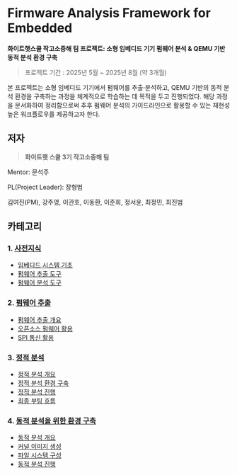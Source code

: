 # Firmware Analysis Framework for Embedded


**화이트햇스쿨 작고소중해 팀 프로젝트: 소형 임베디드 기기 펌웨어 분석 & QEMU 기반 동적 분석 환경 구축**

> 프로젝트 기간 : 2025년 5월 ~ 2025년 8월 (약 3개월)
> 

본 프로젝트는 소형 임베디드 기기에서 펌웨어를 추출·분석하고, QEMU 기반의 동적 분석 환경을 구축하는 과정을 체계적으로 학습하는 데 목적을 두고 진행되었다. 해당 과정을 문서화하여 정리함으로써 추후 펌웨어 분석의 가이드라인으로 활용할 수 있는 재현성 높은 워크플로우를 제공하고자 한다.

## 저자


> **화이트햇 스쿨 3기 작고소중해 팀**
> 

Mentor: 문석주

PL(Project Leader): 장형범

김여진(PM), 강주영, 이관호, 이동환, 이준희, 정서윤, 최정민, 최진범

## 카테고리

### 1. [사전지식](1%20사전지식/1%20임베디드%20시스템%20기초/README.md)

- [임베디드 시스템 기초](1%20사전지식/1%20임베디드%20시스템%20기초/README.md)  
- [펌웨어 추출 도구](1%20사전지식/2%20펌웨어%20추출%20도구/README.md)  
- [펌웨어 분석 도구](1%20사전지식/3%20펌웨어%20분석%20도구/README.md)


### 2. [펌웨어 추출](2%20펌웨어%20추출/README.md)

- [펌웨어 추출 개요](2%20펌웨어%20추출/README.md)
- [오픈소스 펌웨어 활용](2%20펌웨어%20추출#1-오픈소스-펌웨어-활용)
- [SPI 통신 활용](2%20펌웨어%20추출#2-spi-통신을-활용한-펌웨어-추출)

### 3. [정적 분석](3%20정적분석/README.md)

- [정적 분석 개요](3%20정적분석/README.md)
- [정적 분석 환경 구축](3%20정적분석#31-정적-분석-환경-구축)
- [정적 분석 진행](3%20정적분석#32-정적-분석-진행)
- [최종 부팅 흐름](3%20정적분석#33-최종-부팅-흐름)

### 4. [동적 분석을 위한 환경 구축](4%20동적분석을%20위한%20환경구축/README.md)

- [동적 분석 개요](4%20동적분석을%20위한%20환경구축/README.md)
- [커널 이미지 생성](4%20동적분석을%20위한%20환경구축#41-builldroot를-통한-linux-31014-커널이미지-생성)
- [파일 시스템 구성](4%20동적분석을%20위한%20환경구축#42-파일-시스템-구성)
- [동적 분석 진행](4%20동적분석을%20위한%20환경구축#43-qemu-환경에서-gdb-연결--웹서버-분석)


